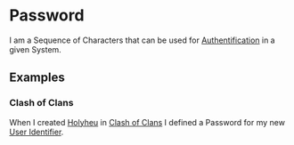 # Password

I am a Sequence of Characters that can be used for [Authentification](47.md) in a given System.

## Examples

### Clash of Clans

When I created [Holyheu](4.md) in [Clash of Clans](3.md) I defined a Password for my new [User Identifier](47.md).
